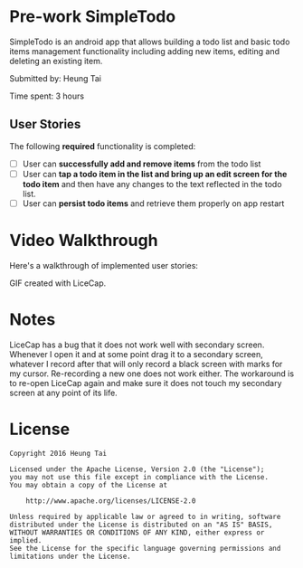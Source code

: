 # Pre-work SimpleTodo

SimpleTodo is an android app that allows building a todo list and basic todo
items management functionality including adding new items, editing and
deleting an existing item.

Submitted by: Heung Tai

Time spent: 3 hours

## User Stories

The following **required** functionality is completed:

* [ ] User can **successfully add and remove items** from the todo list
* [ ] User can **tap a todo item in the list and bring up an edit screen for
  the todo item** and then have any changes to the text reflected in the todo
  list.
* [ ] User can **persist todo items** and retrieve them properly on app restart

# Video Walkthrough

Here's a walkthrough of implemented user stories:

<to be inserted>

GIF created with LiceCap.

# Notes

LiceCap has a bug that it does not work well with secondary screen. Whenever I
open it and at some point drag it to a secondary screen, whatever I record
after that will only record a black screen with marks for my cursor.
Re-recording a new one does not work either. The workaround is to re-open
LiceCap again and make sure it does not touch my secondary screen at any point
of its life.

# License

    Copyright 2016 Heung Tai

    Licensed under the Apache License, Version 2.0 (the "License");
    you may not use this file except in compliance with the License.
    You may obtain a copy of the License at

        http://www.apache.org/licenses/LICENSE-2.0

    Unless required by applicable law or agreed to in writing, software
    distributed under the License is distributed on an "AS IS" BASIS,
    WITHOUT WARRANTIES OR CONDITIONS OF ANY KIND, either express or implied.
    See the License for the specific language governing permissions and
    limitations under the License.
